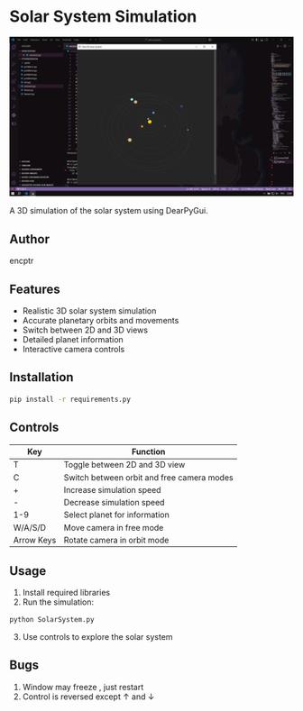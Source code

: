 # Solar System Simulation

![Solar System Screenshot](screenshot.png)

A 3D simulation of the solar system using DearPyGui.

## Author
encptr

## Features
- Realistic 3D solar system simulation
- Accurate planetary orbits and movements
- Switch between 2D and 3D views
- Detailed planet information
- Interactive camera controls

## Installation
```bash
pip install -r requirements.py
```

## Controls
| Key | Function |
|-----|----------|
| T | Toggle between 2D and 3D view |
| C | Switch between orbit and free camera modes |
| + | Increase simulation speed |
| - | Decrease simulation speed |
| 1-9 | Select planet for information |
| W/A/S/D | Move camera in free mode |
| Arrow Keys | Rotate camera in orbit mode |

## Usage
1. Install required libraries
2. Run the simulation:
```bash
python SolarSystem.py
```
3. Use controls to explore the solar system

## Bugs
1. Window may freeze , just restart
2. Control is reversed except ↑ and ↓
